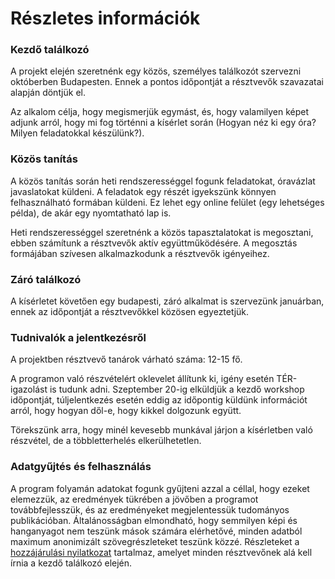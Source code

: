 ---
---
# Részletes információk

### Kezdő találkozó
A projekt elején szeretnénk egy közös, személyes találkozót szervezni októberben Budapesten. Ennek a pontos időpontját a résztvevők szavazatai alapján döntjük el.

Az alkalom célja, hogy megismerjük egymást, és, hogy valamilyen képet adjunk arról, hogy mi fog történni a kísérlet során (Hogyan néz ki egy óra? Milyen feladatokkal készülünk?). 

### Közös tanítás

A közös tanítás során heti rendszerességgel fogunk feladatokat, óravázlat javaslatokat küldeni. A feladatok egy részét igyekszünk könnyen felhasználható formában küldeni. Ez lehet egy online felület (egy lehetséges példa), de akár egy nyomtatható lap is.

Heti rendszerességgel szeretnénk a közös tapasztalatokat is megosztani, ebben számítunk a résztvevők aktív együttműködésére. A megosztás formájában szívesen alkalmazkodunk a résztvevők igényeihez.

### Záró találkozó

A kísérletet követően egy budapesti, záró alkalmat is szervezünk januárban, ennek az időpontját a résztvevőkkel közösen egyeztetjük. 

### Tudnivalók a jelentkezésről

A projektben résztvevő tanárok várható száma: 12-15 fő. 

A programon való részvételért oklevelet állítunk ki, igény esetén TÉR-igazolást is tudunk adni.
Szeptember 20-ig elküldjük a kezdő workshop időpontját, túljelentkezés esetén eddig az időpontig küldünk információt arról, hogy hogyan dől-e, hogy kikkel dolgozunk együtt.

Törekszünk arra, hogy minél kevesebb munkával járjon a kísérletben való részvétel, de a többletterhelés elkerülhetetlen.

### Adatgyűjtés és felhasználás

A program folyamán adatokat fogunk gyűjteni azzal a céllal, hogy ezeket elemezzük, az eredmények tükrében a jövőben a programot továbbfejlesszük, és az eredményeket megjelentessük tudományos publikációban. Általánosságban elmondható, hogy semmilyen képi és hanganyagot nem teszünk mások számára elérhetővé, minden adatból maximum anonimizált szövegrészleteket teszünk közzé. Részleteket a [hozzájárulási nyilatkozat](https://docs.google.com/document/d/1WhvybyRmSY9D5l47vjRk2BWQ5HVWCphV/edit) tartalmaz, amelyet minden résztvevőnek alá kell írnia a kezdő találkozó elején.
